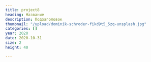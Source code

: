 ```yaml
---
title: project8
heading: Название
description: Подзаголовок
thumbnail: "/upload/dominik-schroder-fikd9t5_5zq-unsplash.jpg"
categories: []
year: 2020
date: 2020-10-31
size: 2
height: 40

---
```

